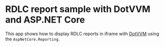 # RDLC report sample with DotVVM and ASP.NET Core

This app shows how to display RDLC reports in iframe with [DotVVM](https://github.com/riganti/dotvvm) using the `AspNetCore.Reporting`.
